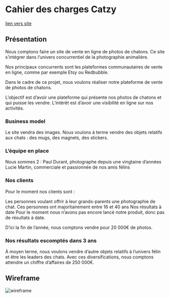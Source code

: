 # Cahier des charges Catzy
[lien vers site](https://v2catzy.onrender.com/) 
## Présentation
Nous comptons faire un site de vente en ligne de photos de chatons. Ce site s’intégrer dans l’univers concurrentiel de la photographie animalière.

Nos principaux concurrents sont les plateformes communautaires de vente en ligne, comme par exemple Etsy ou Redbubble.

Dans le cadre de ce projet, nous voulons réaliser notre plateforme de vente de photos de chatons.

L’objectif est d’avoir une plateforme qui présente nos photos de chatons et qui puisse les vendre. L’intérêt est d’avoir une visibilité en ligne sur nos activités.
### Business model
Le site vendra des images. Nous voulons à terme vendre des objets relatifs aux chats : des mugs, des magnets, des stickers.
### L’équipe en place
Nous sommes 2 :
Paul Durant, photographe depuis une vingtaine d’années
Lucie Martin, commerciale et passionnée de nos amis félins
### Nos clients
Pour le moment nos clients sont :

Les personnes voulant offrir à leur grands-parents une photographie de chat. Ces personnes ont majoritairement entre 16 et 40 ans
Nos résultats à date
Pour le moment nous n’avons pas encore lancé notre produit, donc pas de résultats à date.

D’ici la fin de l’année, nous comptons vendre pour 20 000€ de photos.
### Nos résultats escomptés dans 3 ans
À moyen terme, nous voulons vendre d’autre objets relatifs à l’univers félin et être les leaders des chats. Avec ces diversifications, nous comptons attendre un chiffre d’affaires de 250 000€.

## Wireframe
![wireframe](wireframe.png)